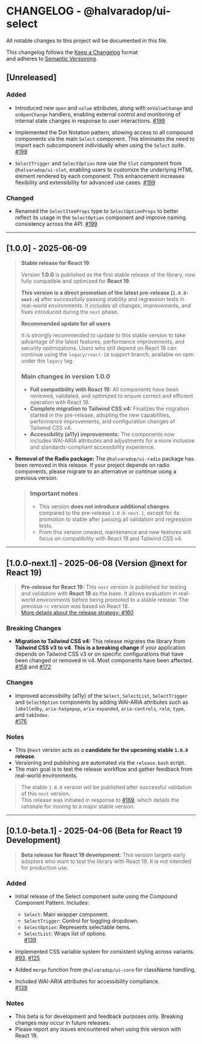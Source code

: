 # CHANGELOG - @halvaradop/ui-select

All notable changes to this project will be documented in this file.

This changelog follows the [Keep a Changelog](https://keepachangelog.com/en/1.1.0/) format  
and adheres to [Semantic Versioning](https://semver.org/spec/v2.0.0.html).

## [Unreleased]

### Added

- Introduced new `open` and `value` attributes, along with `onValueChange` and `onOpenChange` handlers, enabling external control and monitoring of internal state changes in response to user interactions. [#199](https://github.com/halvaradop/ui/pull/199)

- Implemented the Dot Notation pattern, allowing access to all compound components via the main `Select` component. This eliminates the need to import each subcomponent individually when using the `Select` suite. [#199](https://github.com/halvaradop/ui/pull/199)

- `SelectTrigger` and `SelectOption` now use the `Slot` component from `@halvaradop/ui-slot`, enabling users to customize the underlying HTML element rendered by each component. This enhancement increases flexibility and extensibility for advanced use cases. [#199](https://github.com/halvaradop/ui/pull/199)

### Changed

- Renamed the `SelectItemProps` type to `SelectOptionProps` to better reflect its usage in the `SelectOption` component and improve naming consistency across the API. [#199](https://github.com/halvaradop/ui/pull/199)

---

## [1.0.0] - 2025-06-09

> **Stable release for React 19**
>
> Version **1.0.0** is published as the first stable release of the library, now fully compatible and optimized for **React 19**.
>
> **This version is a direct promotion of the latest pre-release (`1.0.0-next.n`)** after successfully passing stability and regression tests in real-world environments. It includes all changes, improvements, and fixes introduced during the `next` phase.
>
> **Recommended update for all users**
>
> It is strongly recommended to update to this stable version to take advantage of the latest features, performance improvements, and security optimizations. Users who still depend on React 18 can continue using the `legacy/react-18` support branch, available on npm under the `legacy` tag.
>
> ### Main changes in version 1.0.0
>
> - **Full compatibility with React 19:** All components have been reviewed, validated, and optimized to ensure correct and efficient operation with React 19.
> - **Complete migration to Tailwind CSS v4:** Finalizes the migration started in the pre-release, adopting the new capabilities, performance improvements, and configuration changes of Tailwind CSS v4.
> - **Accessibility (a11y) improvements:** The components now includes WAI-ARIA attributes and adjustments for a more inclusive and standards-compliant accessibility experience.

- **Removal of the Radio package:** The `@halvaradop/ui-radio` package has been removed in this release. If your project depends on radio components, please migrate to an alternative or continue using a previous version.
  > ### Important notes
  >
  > - This version **does not introduce additional changes** compared to the pre-release `1.0.0-next.1`, except for its promotion to stable after passing all validation and regression tests.
  > - From this version onward, maintenance and new features will focus on compatibility with React 19 and Tailwind CSS v4.

---

## [1.0.0-next.1] - 2025-06-08 (Version @next for React 19)

> **Pre-release for React 19:** This `next` version is published for testing and validation with **React 19** as the base. It allows evaluation in real-world environments before being promoted to a stable release. The previous `rc` version was based on React 18.  
> [More details about the release strategy: #160](https://github.com/halvaradop/ui/pull/160)

### Breaking Changes

- **Migration to Tailwind CSS v4:** This release migrates the library from **Tailwind CSS v3 to v4**. **This is a breaking change** if your application depends on Tailwind CSS v3 or on specific configurations that have been changed or removed in v4. Most components have been affected. [#158](https://github.com/halvaradop/ui/pull/158) and [#172](https://github.com/halvaradop/ui/pull/172)

### Changes

- Improved accessibility (a11y) of the `Select`, `SelectList`, `SelectTrigger` and `SelectOption` components by adding WAI-ARIA attributes such as `labelledby`, `aria-haspopup`, `aria-expanded`, `aria-controls`, `role`, `type`, and `tabIndex`.  
  [#176](https://github.com/halvaradop/ui/pull/176)

### Notes

- This `@next` version acts as a **candidate for the upcoming stable `1.0.0` release**.
- Versioning and publishing are automated via the `release.bash` script.
- The main goal is to test the release workflow and gather feedback from real-world environments.

> The stable `1.0.0` version will be published after successful validation of this `next` version.  
> This release was initiated in response to [#169](https://github.com/halvaradop/ui/issues/169), which details the rationale for moving to a major stable version.

---

## [0.1.0-beta.1] - 2025-04-06 (Beta for React 19 Development)

> **Beta release for React 19 development:** This version targets early adopters who want to test the library with React 19. It is not intended for production use.

### Added

- Initial release of the Select component suite using the Compound Component Pattern. Includes:
  - `Select`: Main wrapper component.
  - `SelectTrigger`: Control for toggling dropdown.
  - `SelectOption`: Represents selectable items.
  - `SelectList`: Wraps list of options.  
    [#139](https://github.com/halvaradop/ui/pull/139)

- Implemented CSS variable system for consistent styling across variants.  
  [#93](https://github.com/halvaradop/ui/pull/93), [#125](https://github.com/halvaradop/ui/pull/125)

- Added `merge` function from `@halvaradop/ui-core` for className handling.

- Included WAI-ARIA attributes for accessibility compliance.  
  [#139](https://github.com/halvaradop/ui/pull/139)

### Notes

- This beta is for development and feedback purposes only. Breaking changes may occur in future releases.
- Please report any issues encountered when using this version with React 19.
